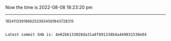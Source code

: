 Now the time is 2022-08-08 18:23:20 pm

---

<small>18541133919662533934591843728315</small>

```txt

Latest commit SHA is: 4e02b6133028da31a8f891334b4a449031530e04
```
